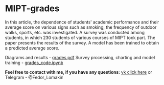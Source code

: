 # MIPT-grades

In this article, the dependence of students' academic performance and their average score on
various signs such as smoking, the frequency of outdoor walks, sports, etc. was investigated.
A survey was conducted among students, in which 230 students of various courses of MIPT took part.
The paper presents the results of the survey. A model has been trained to obtain a predicted average score.

Diagrams and results - [grades.pdf](https://github.com/dorner333/MIPT-grades/blob/main/grades.pdf)
Survey processing, charting and model training - [grades_code.ipynb](https://github.com/dorner333/MIPT-grades/blob/main/grades_code.ipynb)

__Feel free to contact with me, if you have any questions:__ [vk click here](https://vk.com/otec_feodor) or Telegram - @Fedor_Lomakin
